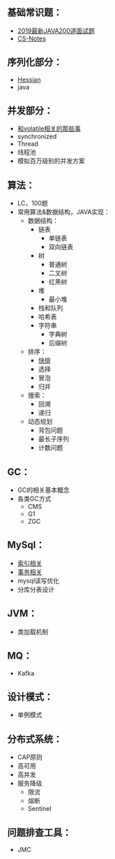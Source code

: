 ## 基础常识题： ##

- [2019最新JAVA200道面试题](https://mp.weixin.qq.com/s/E0dG6p2abDAETKbN8uFFtg)
- [CS-Notes](https://github.com/CyC2018/CS-Notes)

## 序列化部分： ##

- [Hessian](https://github.com/SantaOracle/Knowledge_List/blob/master/serialize/Hessian.md)
- java

## 并发部分： ##

- [和volatile相关的那些事](https://github.com/SantaOracle/Knowledge_List/blob/master/concurrent/%E5%92%8Cvolatile%E7%9B%B8%E5%85%B3%E7%9A%84%E9%82%A3%E4%BA%9B%E4%BA%8B.md)
- synchronized
- Thread
- 线程池
- 模拟百万级别的并发方案

## 算法： ##

- LC，100题
- 常用算法&数据结构，JAVA实现：
    - 数据结构：
        - 链表
            - 单链表
            - 双向链表
        - 树
            - 普通树
            - 二叉树
            - 红黑树
        - 堆
            - 最小堆
        - 栈和队列
        - 哈希表
        - 字符串
            - 字典树
            - 后缀树
    - 排序：
        - [快排](https://github.com/SantaOracle/Knowledge_List/blob/master/algorithm/src/main/java/algorithm/sort/QuickSort.java)
        - 选择
        - 冒泡
        - 归并
    - 搜索：
        - 回溯
        - 递归
    - 动态规划
        - 背包问题
        - 最长子序列
        - 计数问题

## GC： ##

- GC的相关基本概念
- 各类GC方式
    - CMS
    - G1
    - ZGC

## MySql： ##

- [索引相关](https://github.com/SantaOracle/Knowledge_List/blob/master/mysql/Mysql%E6%9D%82%E8%B0%88%E2%80%94%E2%80%94%E7%B4%A2%E5%BC%95%E7%9B%B8%E5%85%B3.md)
- [事务相关](https://github.com/SantaOracle/Knowledge_List/blob/master/mysql/Mysql%E6%9D%82%E8%B0%88%E2%80%94%E2%80%94%E4%BA%8B%E5%8A%A1%E7%9B%B8%E5%85%B3.md)
- mysql读写优化
- 分库分表设计

## JVM： ##

- 类加载机制

## MQ： ##

- Kafka

## 设计模式： ##

- 单例模式

## 分布式系统： ##

- CAP原则
- 高可用
- 高并发
- 服务降级
    - 限流
    - 熔断
    - Sentinel

## 问题排查工具： ##

- JMC
